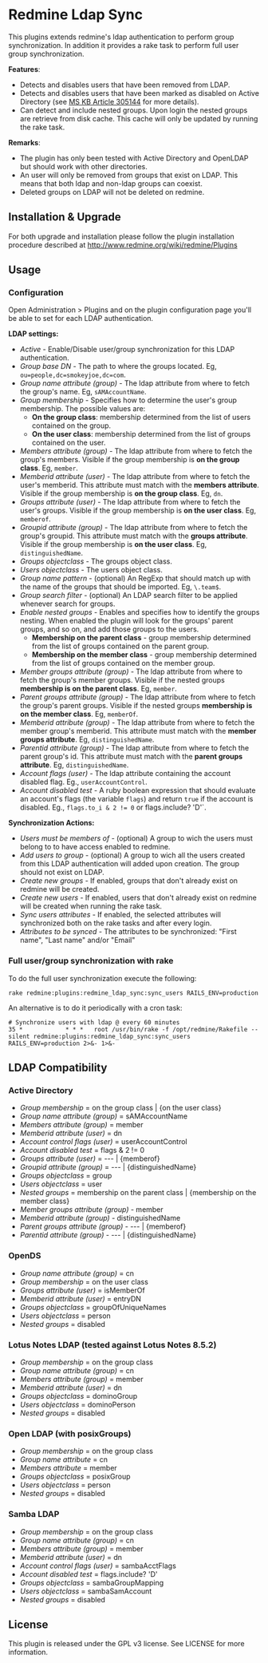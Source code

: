 Redmine Ldap Sync
=================

This plugins extends redmine's ldap authentication to perform group
synchronization.
In addition it provides a rake task to perform full user group synchronization.

__Features__:

 * Detects and disables users that have been removed from LDAP.
 * Detects and disables users that have been marked as disabled on Active
 Directory (see [MS KB Article 305144][uacf] for more details).
 * Can detect and include nested groups. Upon login the nested groups are 
 retrieve from disk cache. This cache will only be updated by running the rake
 task.

__Remarks__:

* The plugin has only been tested with Active Directory and OpenLDAP but should
work with other directories.
* An user will only be removed from groups that exist on LDAP. This means that
 both ldap and non-ldap groups can coexist.
* Deleted groups on LDAP will not be deleted on redmine.

Installation & Upgrade
----------------------

For both upgrade and installation please follow the plugin installation 
procedure described at http://www.redmine.org/wiki/redmine/Plugins

Usage
-----

### Configuration

Open Administration > Plugins and on the plugin configuration page you'll be
able to set for each LDAP authentication.

**LDAP settings:**

+ _Active_ - Enable/Disable user/group synchronization for this LDAP
  authentication.
+ _Group base DN_ - The path to where the groups located. Eg,
  `ou=people,dc=smokeyjoe,dc=com`.
+ _Group name attribute (group)_ - The ldap attribute from where to fetch the
  group's name. Eg, `sAMAccountName`.
+ _Group membership_ - Specifies how to determine the user's group membership.
  The possible values are:
  - **On the group class**: membership determined from the list of users
    contained on the group.
  - **On the user class**: membership determined from the list of groups
    contained on the user.
+ _Members attribute (group)_ - The ldap attribute from where to fetch the
  group's members. Visible if the group membership is __on the group class__.
  Eg, `member`.
+ _Memberid attribute (user)_ - The ldap attribute from where to fetch the
  user's memberid. This attribute must match with the __members attribute__.
  Visible if the group membership is __on the group class__. Eg, `dn`.
+ _Groups attribute (user)_ - The ldap attribute from where to fetch the user's
  groups. Visible if the group membership is __on the user class__. Eg,
  `memberof`.
+ _Groupid attribute (group)_ - The ldap attribute from where to fetch the
  group's groupid. This attribute must match with the __groups attribute__.
  Visible if the group membership is __on the user class__. Eg,
  `distinguishedName`.
+ _Groups objectclass_ - The groups object class.
+ _Users objectclass_ - The users object class.
+ _Group name pattern_ - (optional) An RegExp that should match up with the name
  of the groups that should be imported. Eg, `\.team$`.
+ _Group search filter_ - (optional) An LDAP search filter to be applied
  whenever search for groups.
+ _Enable nested groups_ - Enables and specifies how to identify the groups 
nesting. When enabled the plugin will look for the groups' parent groups, and
so on, and add those groups to the users.
  - **Membership on the parent class** - group membership determined from the 
    list of groups contained on the parent group.
  - **Membership on the member class** - group membership determined from the 
    list of groups contained on the member group.
+ _Member groups attribute (group)_ - The ldap attribute from where to fetch the
group's member groups. Visible if the nested groups __membership is on the 
parent class__. Eg, `member`.
+ _Parent groups attribute (group)_ - The ldap attribute from where to fetch the
group's parent groups. Visible if the nested groups __membership is on the 
member class__. Eg, `memberOf`.
+ _Memberid attribute (group)_ - The ldap attribute from where to fetch the 
member group's memberid. This attribute must match with the __member groups 
attribute__. Eg, `distinguishedName`.
+ _Parentid attribute (group)_ - The ldap attribute from where to fetch the 
parent group's id. This attribute must match with the __parent groups 
attribute__. Eg, `distinguishedName`.
+ _Account flags (user)_ - The ldap attribute containing the account disabled
flag. Eg., `userAccountControl`.
+ _Account disabled test_ - A ruby boolean expression that should evaluate an
account's flags (the variable `flags`) and return `true` if the account is 
disabled. Eg., `flags.to_i & 2 != 0` or flags.include? 'D'`.

**Synchronization Actions:**

+ _Users must be members of_ - (optional) A group to wich the users must belong
  to to have access enabled to redmine.
+ _Add users to group_ - (optional) A group to wich all the users created from
  this LDAP authentication will added upon creation. The group should not exist
 on LDAP.
+ _Create new groups_ - If enabled, groups that don't already exist on redmine
  will be created.
+ _Create new users_ - If enabled, users that don't already exist on redmine
  will be created when running the rake task.
+ _Sync users attributes_ - If enabled, the selected attributes will
  synchronized both on the rake tasks and after every login.
+ _Attributes to be synced_ - The attributes to be synchronized: "First name",
  "Last name" and/or "Email"

### Full user/group synchronization with rake

To do the full user synchronization execute the following:

    rake redmine:plugins:redmine_ldap_sync:sync_users RAILS_ENV=production


An alternative is to do it periodically with a cron task:

    # Synchronize users with ldap @ every 60 minutes
    35 *            * * *   root /usr/bin/rake -f /opt/redmine/Rakefile --silent redmine:plugins:redmine_ldap_sync:sync_users RAILS_ENV=production 2>&- 1>&-

LDAP Compatibility
------------------
### Active Directory
+ _Group membership_ = on the group class | {on the user class}
+ _Group name attribute (group)_ = sAMAccountName
+ _Members attribute (group)_ = member
+ _Memberid attribute (user)_ = dn
+ _Account control flags (user)_ = userAccountControl
+ _Account disabled test_ = flags & 2 != 0
+ _Groups attribute (user)_ = ---   | {memberof}
+ _Groupid attribute (group)_ = --- | {distinguishedName}
+ _Groups objectclass_ = group
+ _Users objectclass_ = user
+ _Nested groups_ = membership on the parent class | {membership on the member class}
+ _Member groups attribute (group)_ - member
+ _Memberid attribute (group)_ - distinguishedName
+ _Parent groups attribute (group)_ - --- | {memberof}
+ _Parentid attribute (group)_ - ---      | {distinguishedName}

### OpenDS
+ _Group name attribute (group)_ = cn
+ _Group membership_ = on the user class
+ _Groups attribute (user)_ = isMemberOf
+ _Memberid attribute (user)_ = entryDN
+ _Groups objectclass_ = groupOfUniqueNames
+ _Users objectclass_ = person
+ _Nested groups_ = disabled

### Lotus Notes LDAP (tested against Lotus Notes 8.5.2)
+ _Group membership_ = on the group class
+ _Group name attribute (group)_ = cn
+ _Members attribute (group)_ = member
+ _Memberid attribute (user)_ = dn
+ _Groups objectclass_ = dominoGroup
+ _Users objectclass_ = dominoPerson
+ _Nested groups_ = disabled

### Open LDAP (with posixGroups)
+ _Group membership_ = on the group class
+ _Group name attribute_ = cn
+ _Members attribute_ = member
+ _Groups objectclass_ = posixGroup
+ _Users objectclass_ = person
+ _Nested groups_ = disabled

### Samba LDAP
+ _Group membership_ = on the group class 
+ _Group name attribute (group)_ = cn
+ _Members attribute (group)_ = member
+ _Memberid attribute (user)_ = dn
+ _Account control flags (user)_ = sambaAcctFlags
+ _Account disabled test_ = flags.include? 'D'
+ _Groups objectclass_ = sambaGroupMapping
+ _Users objectclass_ = sambaSamAccount
+ _Nested groups_ = disabled

License
-------
This plugin is released under the GPL v3 license. See LICENSE for more
 information.

[uacf]: http://support.microsoft.com/kb/305144

